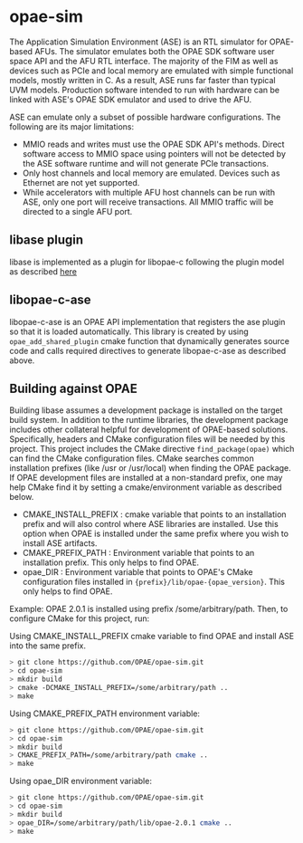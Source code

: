 # opae-sim

The Application Simulation Environment (ASE) is an RTL simulator for OPAE-based AFUs. The
simulator emulates both the OPAE SDK software user space API and the AFU RTL interface.
The majority of the FIM as well as devices such as PCIe and local memory are emulated
with simple functional models, mostly written in C. As a result, ASE runs far faster than
typical UVM models. Production software intended to run with hardware can be
linked with ASE's OPAE SDK emulator and used to drive the AFU.

ASE can emulate only a subset of possible hardware configurations. The following are its
major limitations:

* MMIO reads and writes must use the OPAE SDK API's methods. Direct software access to
MMIO space using pointers will not be detected by the ASE software runtime and will not
generate PCIe transactions.
* Only host channels and local memory are emulated. Devices such as Ethernet are not yet
supported.
* While accelerators with multiple AFU host channels can be run with ASE, only one port
will receive transactions. All MMIO traffic will be directed to a single AFU port.


## libase plugin
libase is implemented as a plugin for libopae-c following the plugin model as
described [here](http://github.com/OPAE/opae-sdk/pluginis/README.md)


## libopae-c-ase
libopae-c-ase is an OPAE API implementation that registers the ase plugin so
that it is loaded automatically. This library is created by using
`opae_add_shared_plugin` cmake function that dynamically generates source code
and calls required directives to generate libopae-c-ase as described above.

## Building against OPAE
Building libase assumes a development package is installed on the target build
system. In addition to the runtime libraries, the development package includes
other collateral helpful for development of OPAE-based solutions. Specifically,
headers and CMake configuration files will be needed by this project.
This project includes the CMake directive `find_package(opae)` which can find the
CMake configuration files. CMake searches common installation prefixes (like
/usr or /usr/local) when finding the OPAE package. If OPAE development files are
installed at a non-standard prefix, one may help CMake find it by setting a cmake/environment variable as described below.
* CMAKE_INSTALL_PREFIX : cmake variable that points to an installation prefix and will also control
where ASE libraries are installed. Use this option when OPAE is installed under
the same prefix where you wish to install ASE artifacts.
* CMAKE_PREFIX_PATH : Environment variable that points to an installation prefix. This only helps to find OPAE.
* opae_DIR : Environment variable that points to OPAE's CMake configuration files installed in
`{prefix}/lib/opae-{opae_version}`. This only helps to find OPAE.


Example:
OPAE 2.0.1 is installed using prefix /some/arbitrary/path.
Then, to configure CMake for this project, run:

Using CMAKE_INSTALL_PREFIX cmake variable to find OPAE and install ASE into the
same prefix.
```bash
> git clone https://github.com/OPAE/opae-sim.git
> cd opae-sim
> mkdir build
> cmake -DCMAKE_INSTALL_PREFIX=/some/arbitrary/path ..
> make
```

Using CMAKE_PREFIX_PATH environment variable:
```bash
> git clone https://github.com/OPAE/opae-sim.git
> cd opae-sim
> mkdir build
> CMAKE_PREFIX_PATH=/some/arbitrary/path cmake ..
> make
```

Using opae_DIR environment variable:
```bash
> git clone https://github.com/OPAE/opae-sim.git
> cd opae-sim
> mkdir build
> opae_DIR=/some/arbitrary/path/lib/opae-2.0.1 cmake ..
> make
```
